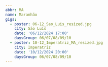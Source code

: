 ```yaml
---
abbr: MA
name: Maranhão
gigs:
  - poster: 06-12_Sao_Luis_resized.jpg
    city: São Luís
    date: '06/12/2024 17:00'
    daysGroup: 06/07/08/09/10
  - poster: 10-12_Imperatriz_MA_resized.jpg
    city: Imperatriz
    date: '10/12/2024 20:00'
    daysGroup: 06/07/08/09/10
---
```


